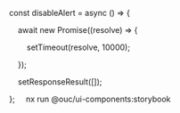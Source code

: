     const disableAlert = async () => {

        await new Promise((resolve) => {

            setTimeout(resolve, 10000);

        });

        setResponseResult([]);

    };
    
nx run @ouc/ui-components:storybook